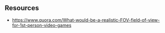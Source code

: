 
## Resources

- https://www.quora.com/What-would-be-a-realistic-FOV-field-of-view-for-1st-person-video-games

